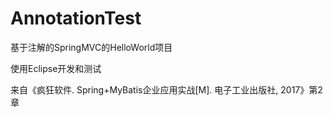 # AnnotationTest

基于注解的SpringMVC的HelloWorld项目

使用Eclipse开发和测试

来自《疯狂软件. Spring+MyBatis企业应用实战[M]. 电子工业出版社, 2017》第2章
